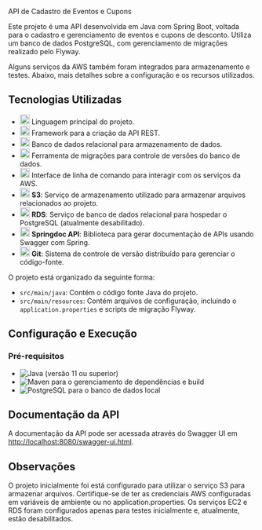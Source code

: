 API de Cadastro de Eventos e Cupons

Este projeto é uma API desenvolvida em Java com Spring Boot, voltada para o cadastro e gerenciamento de eventos e cupons de desconto. Utiliza um banco de dados PostgreSQL, com gerenciamento de migrações realizado pelo Flyway.

Alguns serviços da AWS também foram integrados para armazenamento e testes. Abaixo, mais detalhes sobre a configuração e os recursos utilizados.

## Tecnologias Utilizadas

- <img src="https://img.shields.io/badge/-Java-ED8B00?style=for-the-badge&logo=java&logoColor=white" height="20"/> Linguagem principal do projeto.
- <img src="https://img.shields.io/badge/-Spring%20Boot-6DB33F?style=for-the-badge&logo=spring-boot&logoColor=white" height="20"/> Framework para a criação da API REST.
- <img src="https://img.shields.io/badge/-PostgreSQL-316192?style=for-the-badge&logo=postgresql&logoColor=white" height="20"/> Banco de dados relacional para armazenamento de dados.
- <img src="https://img.shields.io/badge/-Flyway-CC0200?style=for-the-badge&logo=flyway&logoColor=white" height="20"/> Ferramenta de migrações para controle de versões do banco de dados.
- <img src="https://img.shields.io/badge/-AWS%20CLI-FF9900?style=for-the-badge&logo=amazon-aws&logoColor=white" height="20"/> Interface de linha de comando para interagir com os serviços da AWS.
- <img src="https://img.shields.io/badge/-Amazon%20S3-569A31?style=for-the-badge&logo=amazon-s3&logoColor=white" height="20"/> **S3**: Serviço de armazenamento utilizado para armazenar arquivos relacionados ao projeto.
- <img src="https://img.shields.io/badge/-Amazon%20RDS-527FFF?style=for-the-badge&logo=amazon-rds&logoColor=white" height="20"/> **RDS**: Serviço de banco de dados relacional para hospedar o PostgreSQL (atualmente desabilitado).
- <img src="https://img.shields.io/badge/-Springdoc%20API-8A5B8A?style=for-the-badge&logo=spring&logoColor=white" height="20"/> **Springdoc API**: Biblioteca para gerar documentação de APIs usando Swagger com Spring.
- <img src="https://img.shields.io/badge/-Git-F05032?style=for-the-badge&logo=git&logoColor=white" height="20"/> **Git**: Sistema de controle de versão distribuído para gerenciar o código-fonte.


O projeto está organizado da seguinte forma:

- `src/main/java`: Contém o código fonte Java do projeto.
- `src/main/resources`: Contém arquivos de configuração, incluindo o `application.properties` e scripts de migração Flyway.

## Configuração e Execução

### Pré-requisitos

- ![Java](https://img.shields.io/badge/Java-ED8B00?style=for-the-badge&logo=java&logoColor=white) (versão 11 ou superior)
- ![Maven](https://img.shields.io/badge/Apache%20Maven-C71A36?style=for-the-badge&logo=apache-maven&logoColor=white) para o gerenciamento de dependências e build
- ![PostgreSQL](https://img.shields.io/badge/PostgreSQL-316192?style=for-the-badge&logo=postgresql&logoColor=white) para o banco de dados local

## Documentação da API

A documentação da API pode ser acessada através do Swagger UI em [http://localhost:8080/swagger-ui.html](http://localhost:8080/swagger-ui.html).


## Observações

O projeto inicialmente foi está configurado para utilizar o serviço S3 para armazenar arquivos. Certifique-se de ter as credenciais AWS configuradas em variáveis de ambiente ou no application.properties.
Os serviços EC2 e RDS foram configurados apenas para testes inicialmente e, atualmente, estão desabilitados.
